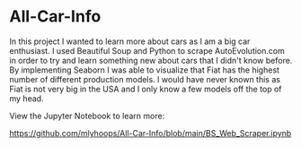 # All-Car-Info
In this project I wanted to learn more about cars as I am a big car enthusiast. I used Beautiful Soup and Python to scrape AutoEvolution.com in order to try and learn something new about cars that I didn't know before. By implementing Seaborn I was able to visualize that Fiat has the highest number of different production models. I would have never known this as Fiat is not very big in the USA and I only know a few models off the top of my head.

View the Jupyter Notebook to learn more:

https://github.com/mlyhoops/All-Car-Info/blob/main/BS_Web_Scraper.ipynb
